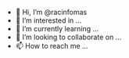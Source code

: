 - 👋 Hi, I’m @racinfomas
- 👀 I’m interested in ...
- 🌱 I’m currently learning ...
- 💞️ I’m looking to collaborate on ...
- 📫 How to reach me ...

<!---
racinfomas/racinfomas is a ✨ special ✨ repository because its `README.md` (this file) appears on your GitHub profile.
You can click the Preview link to take a look at your changes.
--->
